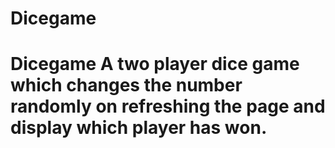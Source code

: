 # Dicegame
# Dicegame A two player dice game which changes the number randomly on refreshing the page and display which player has won.
